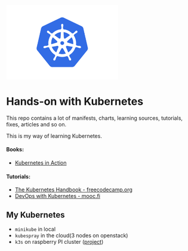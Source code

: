 
<img src="assets/img/logo.png" width="300">

# Hands-on with Kubernetes
This repo contains a lot of manifests, charts, learning sources, tutorials, fixes, articles and so on.

This is my way of learning Kubernetes.

#### Books:
- [Kubernetes in Action](https://www.amazon.com/Kubernetes-Action-Marko-Luksa/dp/1617293725)

#### Tutorials:
- [The Kubernetes Handbook - freecodecamp.org](https://www.freecodecamp.org/news/the-kubernetes-handbook)
- [DevOps with Kubernetes - mooc.fi](https://devopswithkubernetes.com/)

## My Kubernetes
- `minikube` in local
- `kubespray` in the cloud(3 nodes on openstack)
- `k3s` on raspberry PI cluster ([project](https://github.com/DragomirAlin/raspberry-k8s-cluster))
